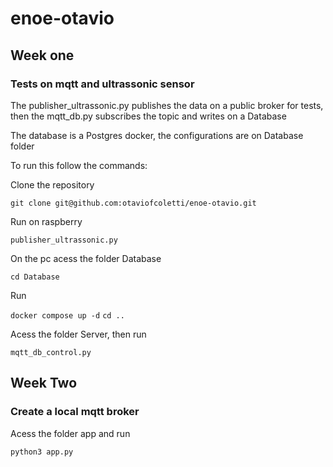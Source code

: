 # enoe-otavio


## Week one

### Tests on mqtt and ultrassonic sensor

The publisher_ultrassonic.py publishes the data on a public broker for tests, then the mqtt_db.py subscribes the topic and writes on a Database

The database is a Postgres docker, the configurations are on Database folder

To run this follow the commands:

Clone the repository

```git clone git@github.com:otaviofcoletti/enoe-otavio.git```

Run on raspberry

```publisher_ultrassonic.py```

On the pc acess the folder Database

```cd Database```

Run 

```docker compose up -d```
```cd ..```

Acess the folder Server, then run

```
mqtt_db_control.py
```

## Week Two

### Create a local mqtt broker

Acess the folder app and run

```
python3 app.py
```




